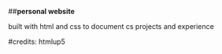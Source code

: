##**personal website**

built with html and css to document cs projects and experience

#credits: htmlup5
